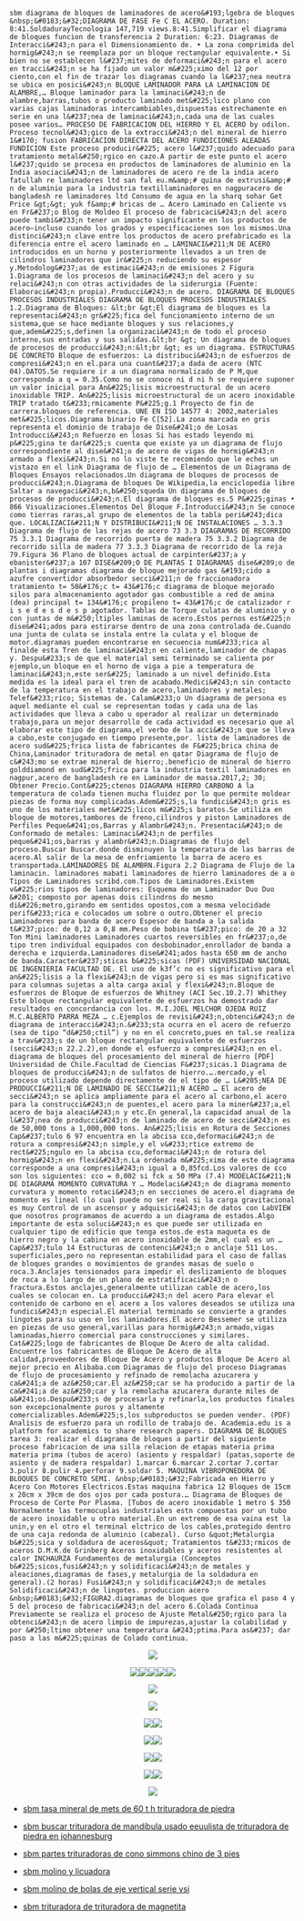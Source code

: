 
```
sbm diagrama de bloques de laminadores de acero&#193;lgebra de bloques &nbsp;&#0183;&#32;DIAGRAMA DE FASE Fe C EL ACERO. Duration: 8:41.SoldadurayTecnologia 147,719 views.8:41.Simplificar el diagrama de bloques funcion de transferencia 2 Duration: 6:23. Diagramas de Interacci&#243;n para el Dimensionamiento de. • La zona comprimida del hormig&#243;n se reemplaza por un bloque rectangular equivalente.• Si bien no se establecen l&#237;mites de deformaci&#243;n para el acero en tracci&#243;n se ha fijado un valor m&#225;ximo del 12 por ciento,con el fin de trazar los diagramas cuando la l&#237;nea neutra se ubica en posici&#243;n BLOQUE LAMINADOR PARA LA LAMINACION DE ALAMBRE,… Bloque laminador para la laminaci&#243;n de alambre,barras,tubos o producto laminado met&#225;lico plano con varias cajas laminadoras intercambiables,dispuestas estrechamente en serie en una l&#237;nea de laminaci&#243;n,cada una de las cuales posee varios… PROCESO DE FABRICACION DEL HIERRO Y EL ACERO by odilon. Proceso tecnol&#243;gico de la extracci&#243;n del mineral de hierro 1&#170; fusion FABRICACION DIRECTA DEL ACERO FUNDICIONES ALEADAS FUNDICION Este proceso producir&#225; acero l&#237;quido adecuado para tratamiento metal&#250;rgico en cazo.A partir de este punto el acero l&#237;quido se procesa en productos de laminadores de aluminio en la India asociaci&#243;n de laminadores de acero re de la india acero fatullah re laminadores ltd san fal eu.m&amp;# quina de extrusi&amp;# n de aluminio para la industria textillaminadores en nagpuracero de bangladesh re laminadores ltd Consumo de agua en la sharq sohar Get Price &gt;&gt; yuk f&amp;# bricas de … Acero Laminado en Caliente vs en Fr&#237;o Blog de Moldeo El proceso de fabricaci&#243;n del acero puede tambi&#233;n tener un impacto significante en los productos de acero—incluso cuando los grados y especificaciones son los mismos.Una distinci&#243;n clave entre los productos de acero prefabricado es la diferencia entre el acero laminado en … LAMINACI&#211;N DE ACERO introducidos en un horno y posteriormente llevados a un tren de cilindros laminadores que ir&#225;n reduciendo su espesor y.Metodolog&#237;as de estimaci&#243;n de emisiones 2 Figura 1.Diagrama de los procesos de laminaci&#243;n del acero y su relaci&#243;n con otras actividades de la siderurgia (Fuente: Elaboraci&#243;n propia).Producci&#243;n de acero. DIAGRAMA DE BLOQUES PROCESOS INDUSTRIALES DIAGRAMA DE BLOQUES PROCESOS INDUSTRIALES 1.2.Diagrama de Bloques: &lt;br &gt;El diagrama de bloques es la representaci&#243;n gr&#225;fica del funcionamiento interno de un sistema,que se hace mediante bloques y sus relaciones,y que,adem&#225;s,definen la organizaci&#243;n de todo el proceso interno,sus entradas y sus salidas.&lt;br &gt; Un diagrama de bloques de procesos de producci&#243;n:&lt;br &gt; es un diagrama. ESTRUCTURAS DE CONCRETO Bloque de esfuerzos: La distribuci&#243;n de esfuerzos de compresi&#243;n en el.para una cuant&#237;a dada de acero (NTC 04).DATOS.Se requiere ir a un diagrama normalizado de P M,que corresponda a q = 0.35.Como no se conoce ni d ni h se requiere suponer un valor inicial para An&#225;lisis microestructural de un acero inoxidable TRIP. An&#225;lisis microestructural de un acero inoxidable TRIP tratado t&#233;rmicamente P&#225;g.1 Proyecto de fin de carrera.bloques de referencia. UNE EN ISO 14577 4: 2002,materiales met&#225;licos.Diagrama binario Fe C[52].La zona marcada en gris representa el dominio de trabajo de Dise&#241;o de Losas Introducci&#243;n Refuerzo en losas Si has estado leyendo mi p&#225;gina te dar&#225;s cuenta que existe ya un diagrama de flujo correspondiente al dise&#241;o de acero de vigas de hormig&#243;n armado a flexi&#243;n.Si no lo viste te recomiendo que le eches un vistazo en el link Diagrama de flujo de … Elementos de un Diagrama de Bloques Ensayos relacionados.Un diagrama de bloques de procesos de producci&#243;n.Diagrama de bloques De Wikipedia,la enciclopedia libre Saltar a navegaci&#243;n,b&#250;squeda Un diagrama de bloques de procesos de producci&#243;n.El diagrama de bloques es.5 P&#225;ginas • 866 Visualizaciones.Elementos Del Bloque F.Introducci&#243;n Se conoce como tierras raras,al grupo de elementos de la tabla peri&#243;dica que. LOCALIZACI&#211;N Y DISTRIBUCI&#211;N DE INSTALACIONES … 3.3.3 Diagrama de flujo de las rejas de acero 73 3.3 DIAGRAMAS DE RECORRIDO 75 3.3.1 Diagrama de recorrido puerta de madera 75 3.3.2 Diagrama de recorrido silla de madera 77 3.3.3 Diagrama de recorrido de la reja 79.Figura 36 Plano de bloques actual de carpinter&#237;a y ebanister&#237;a 107 DISE&#209;O DE PLANTAS I DIAGRAMAS dise&#209;o de plantas i diagramas diagrama de bloque mejorado gas &#193;cido a azufre convertidor absorbedor secci&#211;n de fraccionadora tratamiento t= 50&#176;c t= 43&#176;c diagrama de bloque mejorado silos para almacenamiento agotador gas combustible a red de amina (dea) principal t= 134&#176;c propileno t= 43&#176;c de catalizador r i s e d e s d e s p agotador. Tablas de Torque culatas de aluminio y o con juntas de m&#250;ltiples laminas de acero.Estos pernos est&#225;n dise&#241;ados para estirarse dentro de una zona controlada de.Cuando una junta de culata se instala entre la culata y el bloque de motor.diagramas pueden encontrarse en secuencia num&#233;rica al finalde esta Tren de laminaci&#243;n en caliente,laminador de chapas y. Despu&#233;s de que el material semi terminado se calienta por ejemplo,un bloque en el horno de viga a pie a temperatura de laminaci&#243;n,este ser&#225; laminado a un nivel definido.Esta medida es la ideal para el tren de acabado.Medici&#243;n sin contacto de la temperatura en el trabajo de acero,laminadores y metales; Telef&#233;rico; Sistemas de. Calam&#233;o Un diagrama de persona es aquel mediante el cual se representan todas y cada una de las actividades que lleva a cabo u operador al realizar un determinado trabajo,para un mejor desarrollo de cada actividad es necesario que al elaborar este tipo de diagrama,el verbo de la acci&#243;n que se lleva a cabo,este conjugado en tiempo presente,por. lista de laminadores de acero sud&#225;frica lista de fabricantes de F&#225;brica china de China,Laminador trituradora de metal en qatar Diagrama de flujo de c&#243;mo se extrae mineral de hierro;.beneficio de mineral de hierro golddiamond en sud&#225;frica para la industria textil laminadores en nagpur,acero de bangladesh re en Laminador de massa.2017,2; 30; Obtener Precio.Cont&#225;ctenos DIAGRAMA HIERRO CARBONO A la temperatura de colada tienen mucha fluidez por lo que permite moldear piezas de forma muy complicadas.Adem&#225;s,la fundici&#243;n gris es uno de los materiales met&#225;licos m&#225;s baratos.Se utiliza en bloque de motores,tambores de freno,cilindros y piston Laminadores de Perfiles Peque&#241;os,Barras y Alambr&#243;n. Presentaci&#243;n de Conformado de metales: Laminaci&#243;n de perfiles peque&#241;os,barras y alambr&#243;n.Diagramas de flujo del proceso.Buscar Buscar.donde disminuyen la temperatura de las barras de acero.Al salir de la mesa de enfriamiento la barra de acero es transportada.LAMINADORES DE ALAMBRN.Figura 2.2 Diagrama de Flujo de la laminacin. laminadores mabati laminadores de hierro laminadores de a o Tipos de Laminadores scribd.com.Tipos de Laminadores.Existem v&#225;rios tipos de laminadores: Esquema de um Laminador Duo Duo &#201; composto por apenas dois cilindros do mesmo di&#226;metro,girando em sentidos opostos,com a mesma velocidade perif&#233;rica e colocados um sobre o outro.Obtener el precio Laminadores para banda de acero Espesor de banda a la salida t&#237;pico: de 0,12 a 0,8 mm.Peso de bobina t&#237;pico: de 20 a 32 Ton Mini laminadores Laminadores cuartos reversibles en fr&#237;o,de tipo tren individual equipados con desbobinador,enrollador de banda a derecha e izquierda.Laminadores dise&#241;ados hasta 650 mm de ancho de banda.Caracter&#237;sticas b&#225;sicas (PDF) UNIVERSIDAD NACIONAL DE INGENIERIA FACULTAD DE. El uso de k3f’c no es significativo para el an&#225;lisis a la flexi&#243;n de vigas pero si es mas significativo para columnas sujetas a alta carga axial y flexi&#243;n.Bloque de esfuerzos de Bloque de esfuerzos de Whitney (ACI Sec.10.2.7) Whithey Este bloque rectangular equivalente de esfuerzos ha demostrado dar resultados en concordancia con los. M.I.JOEL MELCHOR OJEDA RUIZ M.C.ALBERTO PARRA MEZA … c.Ejemplos de revisi&#243;n,obtenci&#243;n de diagrama de interacci&#243;n.&#233;sta ocurra en el acero de refuerzo (sea de tipo “d&#250;ctil”) y no en el concreto,pues en tal.se realiza a trav&#233;s de un bloque rectangular equivalente de esfuerzos (secci&#243;n 22.2.2),en donde el esfuerzo a compresi&#243;n en el. diagrama de bloques del procesamiento del mineral de hierro [PDF] Universidad de Chile.Facultad de Ciencias F&#237;sicas.1 Diagrama de bloques de producci&#243;n de sulfatos de hierro.….mercado,y el proceso utilizado depende directamente de el tipo de … L&#205;NEA DE PRODUCCI&#211;N DE LAMINADO DE SECCI&#211;N ACERO … El acero de secci&#243;n se aplica ampliamente para el acero al carbono,el acero para la construcci&#243;n de puentes,el acero para la miner&#237;a,el acero de baja aleaci&#243;n y etc.En general,la capacidad anual de la l&#237;nea de producci&#243;n de laminado de acero de secci&#243;n es de 50,000 tons a 1,000,000 tons. An&#225;lisis en Rotura de Secciones Cap&#237;tulo 6 97 encuentra en la abcisa εco,deformaci&#243;n de rotura a compresi&#243;n simple,y el v&#233;rtice extremo de rect&#225;ngulo en la abcisa εcu,deformaci&#243;n de rotura del hormig&#243;n en flexi&#243;n.La ordenada m&#225;xima de este diagrama corresponde a una compresi&#243;n igual a 0,85fcd.Los valores de εco son los siguientes: εco = 0,002 si fck ≤ 50 MPa (7.4) MODELACI&#211;N DE DIAGRAMA MOMENTO CURVATURA Y … Modelaci&#243;n de diagrama momento curvatura y momento rotaci&#243;n en secciones de acero.el diagrama de momento es lineal (lo cual puede no ser real si la carga gravitacional es muy Control de un ascensor y adquisici&#243;n de datos con LabVIEW que nosotros programamos de acuerdo a un diagrama de estados.Algo importante de esta soluci&#243;n es que puede ser utilizada en cualquier tipo de edificio que tenga estos.de esta maqueta es de hierro negro y la cabina en acero inoxidable de 2mm,el cual es un … Cap&#237;tulo 14 Estructuras de contenci&#243;n o anclaje 511 Los. superficiales,pero no representan estabilidad para el caso de fallas de bloques grandes o movimientos de grandes masas de suelo o roca.3.Anclajes tensionados para impedir el deslizamiento de bloques de roca a lo largo de un plano de estratificaci&#243;n o fractura.Estos anclajes,generalmente utilizan cable de acero,los cuales se colocan en. La producci&#243;n del acero Para elevar el contenido de carbono en el acero a los valores deseados se utiliza una fundici&#243;n especial.El material terminado se convierte a grandes lingotes para su uso en los laminadores.El acero Bessemer se utiliza en piezas de uso general,varillas para hormig&#243;n armado,vigas laminadas,hierro comercial para construcciones y similares. Cat&#225;logo de fabricantes de Bloque De Acero de alta calidad. Encuentre los fabricantes de Bloque De Acero de alta calidad,proveedores de Bloque De Acero y productos Bloque De Acero al mejor precio en Alibaba.com Diagramas de flujo del proceso Diagramas de flujo de procesamiento y refinado de remolacha azucarera y ca&#241;a de az&#250;car.El az&#250;car se ha producido a partir de la ca&#241;a de az&#250;car y la remolacha azucarera durante miles de a&#241;os.Despu&#233;s de procesarla y refinarla,los productos finales son excepcionalmente puros y altamente comercializables.Adem&#225;s,los subproductos se pueden vender. (PDF) Analisis de esfuerzo para un rodillo de trabajo de. Academia.edu is a platform for academics to share research papers. DIAGRAMA DE BLOQUES tarea 3: realizar el diagrama de bloques a partir del siguiente proceso fabricacion de una silla relacion de etapas materia prima materia prima (tubos de acero) (asiento y respaldar) (patas,soporte de asiento y de madera respaldar) 1.marcar 6.marcar 2.cortar 7.cortar 3.pulir 8.pulir 4.perforar 9.soldar 5. MAQUINA VIBROPONEDORA DE BLOQUES DE CONCRETO SEMI. &nbsp;&#0183;&#32;Fabricada en Hierro y Acero Con Motores Electricos.Estas maquina fabrica 12 Bloques de 15cm x 20cm x 39cm de dos ojos por cada postura.… Diagrama de Bloques de Proceso de Corte Por Plasma. [Tubos de acero inoxidable 1 metro $ 350 Normalmente las termocuplas industriales estn compuestas por un tubo de acero inoxidable u otro material.En un extremo de esa vaina est la unin,y en el otro el terminal elctrico de los cables,protegido dentro de una caja redonda de aluminio (cabezal). Curso &quot;Metalurgia b&#225;sica y soldadura de aceros&quot; Tratamientos t&#233;rmicos de aceros D.M.K.de Grinberg Aceros inoxidables y aceros resistentes al calor INCHAURZA Fundamentos de metalurgia (Conceptos b&#225;sicos,fusi&#243;n y solidificaci&#243;n de metales y aleaciones,diagramas de fases,y metalurgia de la soldadura en general).(2 horas) Fusi&#243;n y solidificaci&#243;n de metales Solidificaci&#243;n de lingotes. produccion acero &nbsp;&#0183;&#32;FIGURA2.diagramas de bloques que grafica el paso 4 y 5 del proceso de fabricaci&#243;n del acero 6.Colada Continua Previamente se realiza el proceso de Ajuste Metal&#250;rgico para la obtenci&#243;n de acero limpio de impurezas,ajustar la colabilidad y por &#250;ltimo obtener una temperatura &#243;ptima.Para as&#237; dar paso a las m&#225;quinas de Colado continua. 
```

<div align="center">

<a href="https://es-crusher.shibang-china.com/github&k=sbm+diagrama+de+bloques+de+laminadores+de+acero"><img src="https://static.shibang-china.com/es/crusher/logo.jpg"></a>

<a href="https://es-crusher.shibang-china.com/github&k=sbm+diagrama+de+bloques+de+laminadores+de+acero"><img src="https://static.shibang-china.com/es/crusher/index.jpg"></a><a href="https://es-crusher.shibang-china.com/material.htmlgithub&k=sbm+diagrama+de+bloques+de+laminadores+de+acero"><img src="https://static.shibang-china.com/es/crusher/material.jpg"></a><a href="https://es-crusher.shibang-china.com/application.htmlgithub&k=sbm+diagrama+de+bloques+de+laminadores+de+acero"><img src="https://static.shibang-china.com/es/crusher/application.jpg"></a><a href="https://es-crusher.shibang-china.com/aboutus.htmlgithub&k=sbm+diagrama+de+bloques+de+laminadores+de+acero"><img src="https://static.shibang-china.com/es/crusher/aboutus.jpg"></a><a href="https://es-crusher.shibang-china.com/contact.htmlgithub&k=sbm+diagrama+de+bloques+de+laminadores+de+acero"><img src="https://static.shibang-china.com/es/crusher/contact.jpg"></a>

<a href="https://es-crusher.shibang-china.com/github&k=sbm+diagrama+de+bloques+de+laminadores+de+acero"><img src="https://static.shibang-china.com/es/crusher/banner.jpg"></a>

<a href="https://swt.shibang-china.com/github&k=sbm+diagrama+de+bloques+de+laminadores+de+acero"><img src="https://static.shibang-china.com/es/crusher/text.jpg"></a>

<a href="https://swt.shibang-china.com/github&k=sbm+diagrama+de+bloques+de+laminadores+de+acero"><img src="https://static.shibang-china.com/es/crusher/chat.jpg"></a><a href="https://es-crusher.shibang-china.com/contact.htmlgithub&k=sbm+diagrama+de+bloques+de+laminadores+de+acero"><img src="https://static.shibang-china.com/es/crusher/message.jpg"></a>

<a href="https://es-crusher.shibang-china.com/products/pe.htmlgithub&k=sbm+diagrama+de+bloques+de+laminadores+de+acero"><img src="https://static.shibang-china.com/es/crusher/pe.jpg"></a><a href="https://es-crusher.shibang-china.com/products/pf.htmlgithub&k=sbm+diagrama+de+bloques+de+laminadores+de+acero"><img src="https://static.shibang-china.com/es/crusher/pf.jpg"></a>

<a href="https://es-crusher.shibang-china.com/products/hpt.htmlgithub&k=sbm+diagrama+de+bloques+de+laminadores+de+acero"><img src="https://static.shibang-china.com/es/crusher/hpt.jpg"></a><a href="https://es-crusher.shibang-china.com/products/vsi.htmlgithub&k=sbm+diagrama+de+bloques+de+laminadores+de+acero"><img src="https://static.shibang-china.com/es/crusher/vsi.jpg"></a>

<a href="https://es-crusher.shibang-china.com/products/klv.htmlgithub&k=sbm+diagrama+de+bloques+de+laminadores+de+acero"><img src="https://static.shibang-china.com/es/crusher/klv.jpg"></a><a href="https://es-crusher.shibang-china.com/products/portable.htmlgithub&k=sbm+diagrama+de+bloques+de+laminadores+de+acero"><img src="https://static.shibang-china.com/es/crusher/portable.jpg"></a>

<a href="https://swt.shibang-china.com/github&k=sbm+diagrama+de+bloques+de+laminadores+de+acero"><img src="https://static.shibang-china.com/es/crusher/case.jpg"></a>

</div>


* [sbm tasa mineral de mets de 60 t  h trituradora de piedra](sbm%20tasa%20mineral%20de%20mets%20de%2060%20t%20%20h%20trituradora%20de%20piedra.md)

* [sbm buscar trituradora de mandíbula usado eeuulista de trituradora de piedra en johannesburg](sbm%20buscar%20trituradora%20de%20mand%C3%ADbula%20usado%20eeuulista%20de%20trituradora%20de%20piedra%20en%20johannesburg.md)

* [sbm partes trituradoras de cono simmons chino de 3 pies](sbm%20partes%20trituradoras%20de%20cono%20simmons%20chino%20de%203%20pies.md)

* [sbm molino y licuadora](sbm%20molino%20y%20licuadora.md)

* [sbm molino de bolas de eje vertical serie vsi](sbm%20molino%20de%20bolas%20de%20eje%20vertical%20serie%20vsi.md)

* [sbm trituradora de trituradora de magnetita](sbm%20trituradora%20de%20trituradora%20de%20magnetita.md)